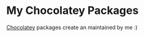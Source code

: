 # My Chocolatey Packages
[Chocolatey](https://chocolatey.org/) packages create an maintained by me :)
